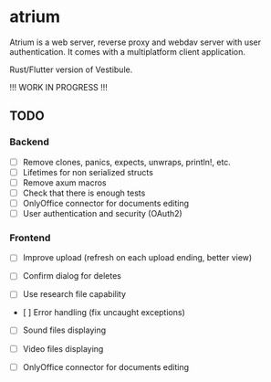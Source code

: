 # atrium

Atrium is a web server, reverse proxy and webdav server with user authentication. It comes with a multiplatform client application.

Rust/Flutter version of Vestibule.

!!! WORK IN PROGRESS !!!

## TODO

### Backend

- [ ] Remove clones, panics, expects, unwraps, println!, etc.
- [ ] Lifetimes for non serialized structs
- [ ] Remove axum macros
- [ ] Check that there is enough tests
- [ ] OnlyOffice connector for documents editing
- [ ] User authentication and security (OAuth2)

### Frontend

- [ ] Improve upload (refresh on each upload ending, better view)
- [ ] Confirm dialog for deletes

- [ ] Use research file capability
- [ ] Error handling (fix uncaught exceptions)

- [ ] Sound files displaying
- [ ] Video files displaying

- [ ] OnlyOffice connector for documents editing
